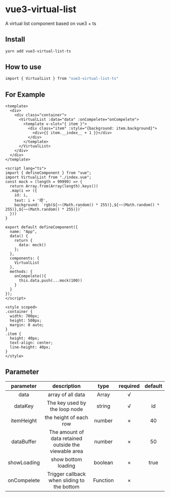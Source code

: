 # vue3-virtual-list

A virtual list component based on vue3 + ts

## Install

```sh
yarn add vue3-virtual-list-ts
```
## How to use

```sh
import { VirtualList } from "vue3-virtual-list-ts"
```

## For Example

```vue
<template>
  <div>
    <div class="container">
      <VirtualList :data="data" :onCompelete="onCompelete">
        <template v-slot="{ item }">
          <div class="item" :style="{background: item.background}">
            <div>{{ item.__index__ + 1 }}</div>
          </div>
        </template>
      </VirtualList>
    </div>
  </div>
</template>

<script lang="ts">
import { defineComponent } from "vue";
import VirtualList from "./index.vue";
const mock = (length = 99999) => {
  return Array.from(Array(length).keys())
  .map(i => ({
    id: i,
    text: i + '项',
    background: `rgb(${~~(Math.random() * 255)},${~~(Math.random() * 255)},${~~(Math.random() * 255)})`
  }))
}

export default defineComponent({
  name: "App",
  data() {
    return {
      data: mock()
    };
  },
  components: {
    VirtualList
  },
  methods: {
    onCompelete(){
      this.data.push(...mock(100))
    }
  }
});
</script>

<style scoped>
.container {
  width: 700px;
  height: 500px;
  margin: 0 auto;
}
.item {
  height: 40px;
  text-align: center;
  line-height: 40px;
}
</style>
```

## Parameter
|  parameter  |                      description                      |   type   | required | default |
| :---------: | :---------------------------------------------------: | :------: | :------: | :-----: |
|    data     |                   array of all data                   |  Array   |    √     |         |
|   dataKey   |             The key used by the loop node             |  string  |    √     |   id    |
| itemHeight  |                the height of each row                 |  number  |    ×     |   40    |
| dataBuffer  | The amount of data retained outside the viewable area |  number  |    ×     |   50    |
| showLoading |                  show bottom loading                  | boolean  |    ×     |  true   |
| onCompelete |      Trigger callback when sliding to the bottom      | Function |    ×     |         |


